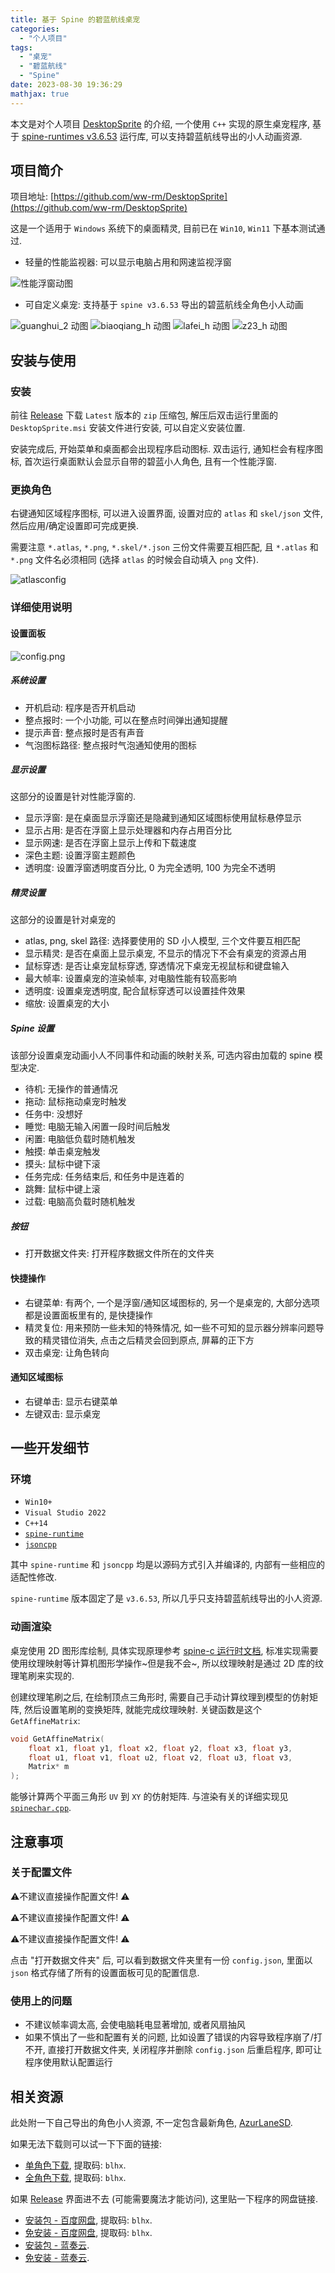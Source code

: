```yaml
---
title: 基于 Spine 的碧蓝航线桌宠
categories:
  - "个人项目"
tags:
  - "桌宠"
  - "碧蓝航线"
  - "Spine"
date: 2023-08-30 19:36:29
mathjax: true
---
```


本文是对个人项目 [DesktopSprite](https://github.com/ww-rm/DesktopSprite) 的介绍, 一个使用 `C++` 实现的原生桌宠程序, 基于 [spine-runtimes v3.6.53](https://github.com/EsotericSoftware/spine-runtimes/releases/tag/3.6.53) 运行库, 可以支持碧蓝航线导出的小人动画资源.

<!-- more -->

## 项目简介

项目地址: [https://github.com/ww-rm/DesktopSprite](https://github.com/ww-rm/DesktopSprite)

这是一个适用于 `Windows` 系统下的桌面精灵, 目前已在 `Win10`, `Win11` 下基本测试通过.

- 轻量的性能监视器: 可以显示电脑占用和网速监视浮窗

![性能浮窗动图](/static/image/desktopsprite/perfmonitor.gif)

- 可自定义桌宠: 支持基于 `spine v3.6.53` 导出的碧蓝航线全角色小人动画

![guanghui_2 动图](/static/image/desktopsprite/guanghui_2.gif)
![biaoqiang_h 动图](/static/image/desktopsprite/biaoqiang_h.gif)
![lafei_h 动图](/static/image/desktopsprite/lafei_h.gif)
![z23_h 动图](/static/image/desktopsprite/z23_h.gif)

## 安装与使用

### 安装

前往 [Release](https://github.com/ww-rm/DesktopSprite/releases) 下载 `Latest` 版本的 `zip` 压缩包, 解压后双击运行里面的 `DesktopSprite.msi` 安装文件进行安装, 可以自定义安装位置.

安装完成后, 开始菜单和桌面都会出现程序启动图标. 双击运行, 通知栏会有程序图标, 首次运行桌面默认会显示自带的碧蓝小人角色, 且有一个性能浮窗.

### 更换角色

右键通知区域程序图标, 可以进入设置界面, 设置对应的 `atlas` 和 `skel/json` 文件, 然后应用/确定设置即可完成更换.

需要注意 `*.atlas`, `*.png`, `*.skel/*.json` 三份文件需要互相匹配, 且 `*.atlas` 和 `*.png` 文件名必须相同 (选择 `atlas` 的时候会自动填入 `png` 文件).

![atlasconfig](/static/image/desktopsprite/atlasconfig.png)

### 详细使用说明

#### 设置面板

![config.png](/static/image/desktopsprite/config.png)

##### 系统设置

- 开机启动: 程序是否开机启动
- 整点报时: 一个小功能, 可以在整点时间弹出通知提醒
- 提示声音: 整点报时是否有声音
- 气泡图标路径: 整点报时气泡通知使用的图标

##### 显示设置

这部分的设置是针对性能浮窗的.

- 显示浮窗: 是在桌面显示浮窗还是隐藏到通知区域图标使用鼠标悬停显示
- 显示占用: 是否在浮窗上显示处理器和内存占用百分比
- 显示网速: 是否在浮窗上显示上传和下载速度
- 深色主题: 设置浮窗主题颜色
- 透明度: 设置浮窗透明度百分比, 0 为完全透明, 100 为完全不透明

##### 精灵设置

这部分的设置是针对桌宠的

- atlas, png, skel 路径: 选择要使用的 SD 小人模型, 三个文件要互相匹配
- 显示精灵: 是否在桌面上显示桌宠, 不显示的情况下不会有桌宠的资源占用
- 鼠标穿透: 是否让桌宠鼠标穿透, 穿透情况下桌宠无视鼠标和键盘输入
- 最大帧率: 设置桌宠的渲染帧率, 对电脑性能有较高影响
- 透明度: 设置桌宠透明度, 配合鼠标穿透可以设置挂件效果
- 缩放: 设置桌宠的大小

##### Spine 设置

该部分设置桌宠动画小人不同事件和动画的映射关系, 可选内容由加载的 spine 模型决定.

- 待机: 无操作的普通情况
- 拖动: 鼠标拖动桌宠时触发
- 任务中: 没想好
- 睡觉: 电脑无输入闲置一段时间后触发
- 闲置: 电脑低负载时随机触发
- 触摸: 单击桌宠触发
- 摸头: 鼠标中键下滚
- 任务完成: 任务结束后, 和任务中是连着的
- 跳舞: 鼠标中键上滚
- 过载: 电脑高负载时随机触发

##### 按钮

- 打开数据文件夹: 打开程序数据文件所在的文件夹

#### 快捷操作

- 右键菜单: 有两个, 一个是浮窗/通知区域图标的, 另一个是桌宠的, 大部分选项都是设置面板里有的, 是快捷操作
- 精灵复位: 用来预防一些未知的特殊情况, 如一些不可知的显示器分辨率问题导致的精灵错位消失, 点击之后精灵会回到原点, 屏幕的正下方
- 双击桌宠: 让角色转向

#### 通知区域图标

- 右键单击: 显示右键菜单
- 左键双击: 显示桌宠

## 一些开发细节

### 环境

- `Win10+`
- `Visual Studio 2022`
- `C++14`
- [`spine-runtime`](https://github.com/EsotericSoftware/spine-runtimes/tree/3.6)
- [`jsoncpp`](https://github.com/open-source-parsers/jsoncpp)

其中 `spine-runtime` 和 `jsoncpp` 均是以源码方式引入并编译的, 内部有一些相应的适配性修改.

`spine-runtime` 版本固定了是 `v3.6.53`, 所以几乎只支持碧蓝航线导出的小人资源.

### 动画渲染

桌宠使用 2D 图形库绘制, 具体实现原理参考 [spine-c 运行时文档](http://zh.esotericsoftware.com/spine-c), 标准实现需要使用纹理映射等计算机图形学操作~但是我不会~, 所以纹理映射是通过 2D 库的纹理笔刷来实现的.

创建纹理笔刷之后, 在绘制顶点三角形时, 需要自己手动计算纹理到模型的仿射矩阵, 然后设置笔刷的变换矩阵, 就能完成纹理映射. 关键函数是这个 `GetAffineMatrix`:

```cpp
void GetAffineMatrix(
    float x1, float y1, float x2, float y2, float x3, float y3, 
    float u1, float v1, float u2, float v2, float u3, float v3, 
    Matrix* m
);
```

能够计算两个平面三角形 `UV` 到 `XY` 的仿射矩阵. 与渲染有关的详细实现见 [`spinechar.cpp`](https://github.com/ww-rm/DesktopSprite/blob/main/DesktopSprite/src/ds/spinechar.cpp).

## 注意事项

### 关于配置文件

⚠️不建议直接操作配置文件! ⚠️

⚠️不建议直接操作配置文件! ⚠️

⚠️不建议直接操作配置文件! ⚠️

点击 "打开数据文件夹" 后, 可以看到数据文件夹里有一份 `config.json`, 里面以 `json` 格式存储了所有的设置面板可见的配置信息.

### 使用上的问题

- 不建议帧率调太高, 会使电脑耗电显著增加, 或者风扇抽风
- 如果不慎出了一些和配置有关的问题, 比如设置了错误的内容导致程序崩了/打不开, 直接打开数据文件夹, 关闭程序并删除 `config.json` 后重启程序, 即可让程序使用默认配置运行

## 相关资源

此处附一下自己导出的角色小人资源, 不一定包含最新角色, [AzurLaneSD](https://github.com/ww-rm/AzurLaneSD).

如果无法下载则可以试一下下面的链接:

- [单角色下载](https://pan.baidu.com/s/1tSaBzZTWCyvcrgbGh_mgrg?pwd=blhx), 提取码: `blhx`.
- [全角色下载](https://pan.baidu.com/s/1qpZnJRB4PaC9Eb3tkZdACw?pwd=blhx), 提取码: `blhx`.

如果 [Release](https://github.com/ww-rm/DesktopSprite/releases) 界面进不去 (可能需要魔法才能访问), 这里贴一下程序的网盘链接.

- [安装包 - 百度网盘](https://pan.baidu.com/s/1vDFr0KYRknDjGDH1HaEX6g?pwd=blhx), 提取码: `blhx`.
- [免安装 - 百度网盘](https://pan.baidu.com/s/1TxsvHbk2TVjlvv9Lv-C7yg?pwd=blhx), 提取码: `blhx`.
- [安装包 - 蓝奏云](https://ww-rm.lanzout.com/iyKWe174crre).
- [免安装 - 蓝奏云](https://ww-rm.lanzout.com/iFUML174crli).
